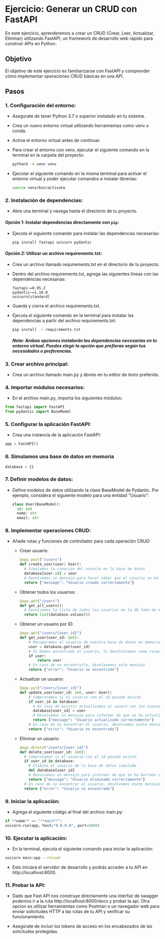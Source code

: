 # Ejercicio: Generar un CRUD con FastAPI

En este ejercicio, aprenderemos a crear un CRUD (Crear, Leer, Actualizar, Eliminar) utilizando FastAPI, un framework de desarrollo web rápido para construir APIs en Python.

## Objetivo

El objetivo de este ejercicio es familiarizarse con FastAPI y comprender cómo implementar operaciones CRUD básicas en una API.

## Pasos

### 1. Configuración del entorno:

- Asegúrate de tener Python 3.7 o superior instalado en tu sistema.
- Crea un nuevo entorno virtual utilizando herramientas como venv o conda.
- Activa el entorno virtual antes de continuar.
- Para crear el entorno con venv, ejecutar el siguiente comando en la terminal en la carpeta del proyecto:

  ```bash
  python3 -m venv venv
  ```

- Ejecutar el siguiente comando en la misma terminal para activar el entorno virtual y poder ejecutar comandos e instalar librerias:

  ```bash
  source venv/bin/activate
  ```

### 2. Instalación de dependencias:

- Abre una terminal y navega hasta el directorio de tu proyecto.

#### Opción 1: Instalar dependencias directamente con `pip`:

- Ejecuta el siguiente comando para instalar las dependencias necesarias:

  ```bash
  pip install fastapi uvicorn pydantic
  ```

#### Opción 2: Utilizar un archivo requirements.txt:

- Crea un archivo llamado requirements.txt en el directorio de tu proyecto.

- Dentro del archivo requirements.txt, agrega las siguientes líneas con las dependencias necesarias:

  ```
  fastapi~=0.95.2
  pydantic~=1.10.8
  uvicorn[standard]
  ```

- Guarda y cierra el archivo requirements.txt.

- Ejecuta el siguiente comando en la terminal para instalar las dependencias a partir del archivo requirements.txt:

  ```bash
  pip install -r requirements.txt
  ```

  ##### Nota: Ambas opciones instalarán las dependencias necesarias en tu entorno virtual. Puedes elegir la opción que prefieras según tus necesidades o preferencias.

### 3. Crear archivo principal:

- Crea un archivo llamado main.py y ábrelo en tu editor de texto preferido.

### 4. Importar módulos necesarios:

- En el archivo main.py, importa los siguientes módulos:

```python
from fastapi import FastAPI
from pydantic import BaseModel
```

### 5. Configurar la aplicación FastAPI:

- Crea una instancia de la aplicación FastAPI:

```python
app = FastAPI()
```

### 6. Simulamos una base de datos en memoria

```python
database = {}
```

### 7. Definir modelos de datos:

- Define modelos de datos utilizando la clase BaseModel de Pydantic.
  Por ejemplo, considera el siguiente modelo para una entidad "Usuario":

  ```python
  class User(BaseModel):
    id: int
    name: str
    email: str
  ```

### 8. Implementar operaciones CRUD:

- Añade rutas y funciones de controlador para cada operación CRUD:

  - Crear usuario:

    ```python
    @app.post("/users")
    def create_user(user: User):
      # Simulamos la creacion del usuario en la base de datos
      database[user.id] = user
      # Devolvemos un mensaje para hacer saber que el usuario se ha creado correctamente
      return {"message": "Usuario creado correctamente"}
    ```

  - Obtener todos los usuarios:

    ```python
    @app.get("/users")
    def get_all_users():
      # Devolvemos la lista de todos los usuarios en la db fake de memoria
      return list(database.values())
    ```

  - Obtener un usuario por ID:

    ```python
    @app.get("/users/{user_id}")
    def get_user(user_id: int):
        # Recuperamos el usuario de nuestra base de datos en memoria usando path params
        user = database.get(user_id)
        # Si hemos encontrado el usuario, lo develolvemos como respuesta
        if user:
            return user
        # En caso de no encontrarlo, develovemos este mensaje
        return {"error": "Usuario no encontrado"}
    ```

  - Actualizar un usuario:

    ```python
    @app.put("/users/{user_id}")
    def update_user(user_id: int, user: User):
        # Comprovamos si el usuario con el id pasado existe.
        if user_id in database:
          # En caso de existir actualizamos el usuaro con los nuevos datos.
          database[user_id] = user
          # Devolvemos un mensaje para informar de que se ha actualizado correctamente.
          return {"message": "Usuario actualizado correctamente"}
        # En caso de no encontrar el usuario, devolvemos esete mensaje
        return {"error": "Usuario no encontrado"}
    ```

  - Eliminar un usuario:

    ```python
    @app.delete("/users/{user_id}")
    def delete_user(user_id: int):
      # Comprovamos si el usuario con el id pasado existe.
      if user_id in database:
        # Elimina el usuario de la base de datos simulada
        del database[user_id]
        # Devolvemos un mensaje para informar de que se ha borrado correctamente.
        return {"message": "Usuario eliminado correctamente"}
      # En caso de no encontrar el usuario, devolvemos esete mensaje
      return {"error": "Usuario no encontrado"}
    ```

### 9. Iniciar la aplicación:

- Agrega el siguiente código al final del archivo main.py:

```python
if **name** == "**main**":
uvicorn.run(app, host="0.0.0.0", port=8000)
```

### 10. Ejecutar la aplicación:

- En la terminal, ejecuta el siguiente comando para iniciar la aplicación:

```bash
uvicorn main:app --reload
```

- Esto iniciará el servidor de desarrollo y podrás acceder a tu API en http://localhost:8000.

### 11. Probar la API:

- Dado que Fast API nos construye directamente una interfaz de swagger podemos ir a la ruta http://localhost:8000/docs y probar la api. Otra opcion es utilizar herramientas como Postman o un navegador web para enviar solicitudes HTTP a las rutas de tu API y verificar su funcionamiento.

- Asegúrate de incluir los tokens de acceso en los encabezados de las solicitudes protegidas.

```

```
